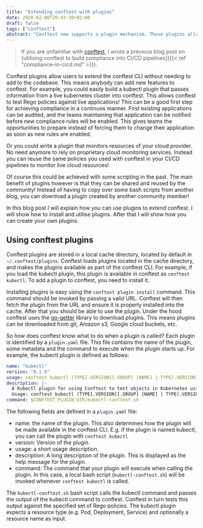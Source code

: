 ```yaml
---
title: "Extending conftest with plugins"
date: 2020-02-08T20:43:30+02:00
draft: false
tags: ["conftest"]
abstract: "Conftest now supports a plugin mechanism. These plugins allow you to extend conftest without needing to edit the codebase. In this blog post I will show you how to use conftest plugins and how to create your own."
---
```

> If you are unfamiliar with [conftest](https://github.com/instrumenta/conftest), I wrote a previous blog post on [utilising conftest to build compliance into CI/CD pipelines]({{< ref "compliance-in-cicd.md" >}}).

Conftest plugins allow users to extend the conftest CLI without needing to add to the codebase. This means anybody can add new features to conftest. For example, you could easily build a kubectl plugin that passes information from a live kubernetes cluster into conftest. This allows conftest to test Rego policies against live applications! This can be a good first step for achieving compliance in a continuos manner. First existing applications can be audited, and the teams maintaining that application can be notified before new compliance rules will be enabled. This gives teams the opportunities to prepare instead of forcing them to change their application as soon as new rules are enabled.

Or you could write a plugin that monitors resources of your cloud provider. No need anymore to rely on proprietary cloud monitoring services. Instead you can reuse the same policies you used with conftest in your CI/CD pipelines to monitor live cloud resources!

Of course this could be achieved with some scripting in the past. The main benefit of plugins however is that they can be shared and reused by the community! Instead of having to copy over some bash scripts from another blog, you can download a plugin created by another community member!

In this blog post I will explain how you can use plugins to extend conftest. I will show how to install and utilise plugins. After that I will show how you can create your own plugins.

## Using conftest plugins

Conftest plugins are stored in a local cache directory, located by default in `~/.conftest/plugins`. Conftest loads plugins located in the cache directory, and makes the plugins available as part of the conftest CLI. For example, if you load the kubectl plugin, this plugin is available in conftest as `conftest kubectl`. To add a plugin to conftest, you need to install it.


Installing plugins is easy using the `conftest plugin install` command. This command should be invoked by passing a valid URL. Conftest will then fetch the plugin from the URL and ensure it is properly installed into the cache. After that you should be able to use the plugin. Under the hood conftest uses the [go-getter](https://github.com/hashicorp/go-getter) library to download plugins. This means plugins can be downloaded from git, Amazon s3, Google cloud buckets, etc.

So how does conftest know what to do when a plugin is called? Each plugin is identified by a `plugin.yaml` file. This file contains the name of the plugin, some metadata and the command to execute when the plugin starts up. For example, the kubectl plugin is defined as follows:

```yaml
name: "kubectl"
version: "0.1.0"
usage: conftest kubectl (TYPE[.VERSION][.GROUP] [NAME] | TYPE[.VERSION][.GROUP]/NAME).
description: |-
  A Kubectl plugin for using Conftest to test objects in Kubernetes using Open Policy Agent.
  Usage: conftest kubectl (TYPE[.VERSION][.GROUP] [NAME] | TYPE[.VERSION][.GROUP]/NAME).
command: $CONFTEST_PLUGIN_DIR/kubectl-conftest.sh
```

The following fields are defined in a `plugin.yaml` file:

- name: the name of the plugin. This also determines how the plugin will be made available in the conftest CLI. E.g. if the plugin is named kubectl, you can call the plugin with `conftest kubectl`
- version: Version of the plugin.
- usage: a short usage description.
- description: A long description of the plugin. This is displayed as the help message for the plugin.
- command: The command that your plugin will execute when calling the plugin. In this case, a local bash script (`kubectl-conftest.sh`) will be invoked whenever `conftest kubectl` is called.

The `kubectl-conftest.sh` bash script calls the kubectl command and passes the output of the kubectl command to conftest. Conftest in turn tests this output against the specified set of Rego policies. The kubectl plugin expects a resource type (e.g. Pod, Deployment, Service) and optionally a resource name as input.